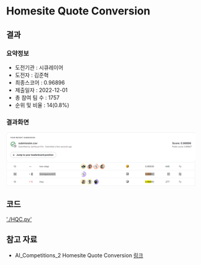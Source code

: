 # Homesite Quote Conversion

## 결과

### 요약정보

- 도전기관 : 시큐레이어
- 도전자 : 김준혁
- 최종스코어 : 0.96896
- 제출일자 : 2022-12-01
- 총 참여 팀 수 : 1757
- 순위 및 비율 : 14(0.8%)

### 결과화면

![점수](./img/my_score.png)
![등수](./img/rank.png)


## 코드

['./HQC.py'](./HQC.py)

## 참고 자료

- AI_Competitions_2 Homesite Quote Conversion
[링크](https://github.com/seculayer/AutoAPE-challenge2/tree/main/kaggle/Homesite%20Quote%20Conversion)
